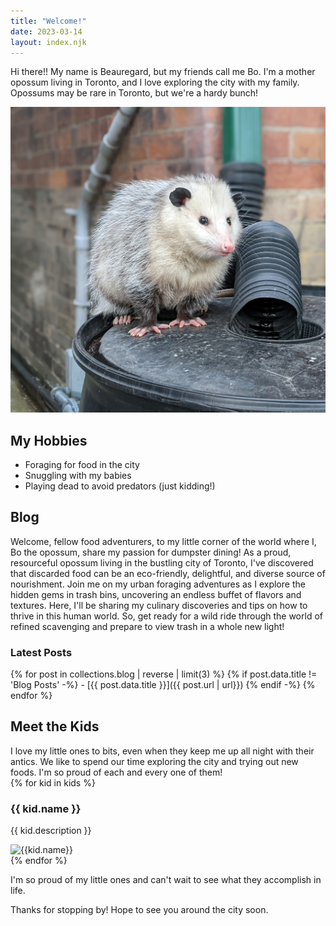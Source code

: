 ```yaml
---
title: "Welcome!"
date: 2023-03-14
layout: index.njk
---
```


<section class="introduction">

Hi there!! My name is Beauregard, but my friends call me Bo. I'm a mother opossum living in Toronto, and I love exploring the city with my family. Opossums may be rare in Toronto, but we're a hardy bunch!

<img src="images/bo_portrait.jpg" alt="Bo the opossum" class="bo-portrait"/>
</section>

<section class="hobbies">
<h2>My Hobbies</h2>

- Foraging for food in the city
- Snuggling with my babies
- Playing dead to avoid predators (just kidding!)
</section>

<section class="blog-intro">
<h2>Blog</h2>

Welcome, fellow food adventurers, to my little corner of the world where I, Bo the opossum, share my passion for dumpster dining! As a proud, resourceful opossum living in the bustling city of Toronto, I've discovered that discarded food can be an eco-friendly, delightful, and diverse source of nourishment. Join me on my urban foraging adventures as I explore the hidden gems in trash bins, uncovering an endless buffet of flavors and textures. Here, I'll be sharing my culinary discoveries and tips on how to thrive in this human world. So, get ready for a wild ride through the world of refined scavenging and prepare to view trash in a whole new light!

### Latest Posts
{% for post in collections.blog | reverse | limit(3) %}
  {% if post.data.title != 'Blog Posts' -%}
    - [{{ post.data.title }}]({{ post.url | url}}) 
  {% endif -%}
{% endfor %}
</section>

<section class="kids-intro">
<h2>Meet the Kids</h2>
I love my little ones to bits, even when they keep me up all night with their antics. We like to spend our time exploring the city and trying out new foods. I'm so proud of each and every one of them!

<div class="kids">
{% for kid in kids %}
<div class="kiddo">
<div class="kid-info">
<h3 class="kid-name">{{ kid.name }}</h3>
<!-- <ul>

<li><span class="kid-label">Birth order:</span> {{ kid["birth order"] }}</li>
<li><span class="kid-label">Personality:</span> {{ kid.personality }}</li>
<li><span class="kid-label">Favourite food:</span> {{ kid["favourite food"] }}</li>
<li><span class="kid-label">Hobby:</span> {{ kid.hobby }}</li>
<li><span class="kid-label">Dream:</span> {{ kid.aspiration }}</li>

</ul> -->

{{ kid.description }}
</div>
<img src="images/kid{{ kid["birth order"] }}.png" alt="{{kid.name}}" class="kid-img">
</div>
{% endfor %}

I'm so proud of my little ones and can't wait to see what they accomplish in life.
</section>

<section class="thanks">
Thanks for stopping by! Hope to see you around the city soon.
</section>
